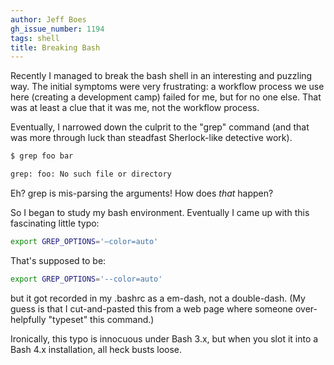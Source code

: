 ```yaml
---
author: Jeff Boes
gh_issue_number: 1194
tags: shell
title: Breaking Bash
---
```


Recently I managed to break the bash shell in an interesting and puzzling way. The initial symptoms were very frustrating: a workflow process we use here (creating a development camp) failed for me, but for no one else. That was at least a clue that it was me, not the workflow process.

Eventually, I narrowed down the culprit to the "grep" command (and that was more through luck than steadfast Sherlock-like detective work).

```bash
$ grep foo bar

grep: foo: No such file or directory
```

Eh? grep is mis-parsing the arguments! How does *that* happen?

So I began to study my bash environment. Eventually I came up with this fascinating little typo:

```bash
export GREP_OPTIONS='—color=auto'
```

That's supposed to be:

```bash
export GREP_OPTIONS='--color=auto'
```

but it got recorded in my .bashrc as a em-dash, not a double-dash. (My guess is that I cut-and-pasted this from a web page where someone over-helpfully "typeset" this command.)

Ironically, this typo is innocuous under Bash 3.x, but when you slot it into a Bash 4.x installation, all heck busts loose.
